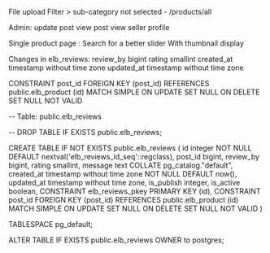 File upload
Filter > sub-category not selected - /products/all

Admin:
update post
view post
view seller profile

Single product page :
Search for a better slider
With thumbnail display

Changes in elb_reviews:
review_by bigint
rating smallint
created_at timestamp without time zone
updated_at timestamp without time zone

CONSTRAINT post_id FOREIGN KEY (post_id)
REFERENCES public.elb_product (id) MATCH SIMPLE
ON UPDATE SET NULL
ON DELETE SET NULL
NOT VALID

-- Table: public.elb_reviews

-- DROP TABLE IF EXISTS public.elb_reviews;

CREATE TABLE IF NOT EXISTS public.elb_reviews
(
id integer NOT NULL DEFAULT nextval('elb_reviews_id_seq'::regclass),
post_id bigint,
review_by bigint,
rating smallint,
message text COLLATE pg_catalog."default",
created_at timestamp without time zone NOT NULL DEFAULT now(),
updated_at timestamp without time zone,
is_publish integer,
is_active boolean,
CONSTRAINT elb_reviews_pkey PRIMARY KEY (id),
CONSTRAINT post_id FOREIGN KEY (post_id)
REFERENCES public.elb_product (id) MATCH SIMPLE
ON UPDATE SET NULL
ON DELETE SET NULL
NOT VALID
)

TABLESPACE pg_default;

ALTER TABLE IF EXISTS public.elb_reviews
OWNER to postgres;
